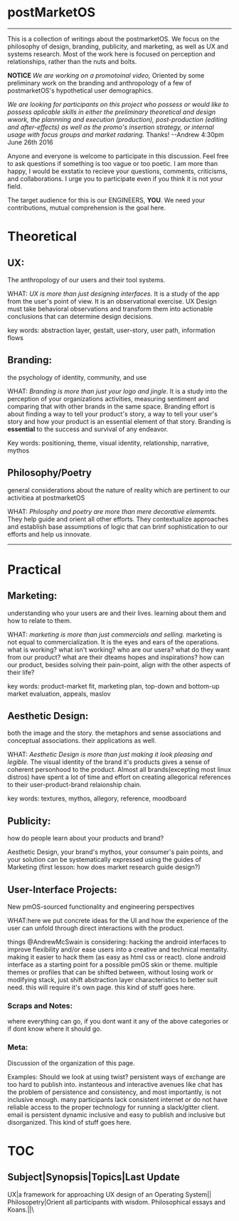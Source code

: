 
# postMarketOS 
----------------------------
This is a collection of writings about the postmarketOS. We focus on the philosophy of design, branding, publicity, and marketing, as well as UX and systems research. Most of the work here is focused on perception and relationships, rather than the nuts and bolts. 

**NOTICE** 
*We are working on a promotoinal video,* 
Oriented by some preliminary work on the branding and anthropology of a few of postmarketOS's hypothetical user demographics.

*We are looking for participants on this project who possess or would like to possess aplicable skills in either the preliminary theoretical and design wwork, the plannning and execution (production), post-production (editing and after-effects) as well as the promo's insertion strategy, or internal usage with focus groups and market radaring.*
Thanks!
--Andrew 
4:30pm June 26th 2016


Anyone and everyone is welcome to participate in this discussion. Feel free to ask questions if something is too vague or too poetic. I am more than happy, I would be exstatix to recieve your questions, comments, criticisms, and collaborations. I urge you to participate even if you think it is not your field. 

The target audience for this is our ENGINEERS, **YOU**. We need your contributions, mutual comprehension is the goal here.

# Theoretical
## UX: 

The anthropology of our users and their tool systems. 

WHAT: *UX is more than just designing interfaces.* It is a study of the app from the user's point of view. It is an observational exercise. UX Design must take behavioral observations and transform them into actionable conclusions that can determine design decisions.

key words: abstraction layer, gestalt, user-story, user path, information flows

## Branding: 

the psychology of identity, community, and use

WHAT: *Branding is more than just your logo and jingle.* It is a study into the perception of your organizations activities, measuring sentiment and comparing that with other brands in the same space. Branding effort is about finding a way to tell your product's story, a way to tell your user's story and how your product is an essential element of that story. Branding is **essential**
to the success and survival of any endeavor.

Key words: positioning, theme, visual identity, relationship, narrative, mythos

## Philosophy/Poetry

general considerations about the nature of reality which are pertinent to our activitiea at postmarketOS

WHAT: *Philosphy and poetry are more than mere decorative elememts.* They help guide and orient all other efforts. They contextualize approaches and establish base assumptions of logic that can brinf sophistication to our efforts and help us innovate.

-----------
# Practical
## Marketing:

understanding who your users are and their lives. learning about them and how to relate to them.

WHAT: *marketing is more than just commercials and selling.* marketing is not equal to commercialization. It is the eyes and ears of the operations. what is working? what isn't working? who are our usera? what do they want from our product? what are their dteams hopes and inspirations? how can our product, besides solving their pain-point, align with the other aspects of their life?

key words: product-market fit, marketing plan, top-down and bottom-up market evaluation, appeals, maslov

## Aesthetic Design: 

both the image and the story. the metaphors and sense associations and conceptual associations. their applications as well.

WHAT: *Aesthetic Design is more than just making it look pleasing and legible.* The visual identity of the brand it's products gives a sense of coherent personhood to the product. Almost all brands(excepting most linux distros) have spent a lot of time and effort on creating allegorical references to their user-product-brand relaionship chain.

key words: textures, mythos, allegory, reference, moodboard

## Publicity:

how do people learn about your products and brand?

Aesthetic Design, your brand's mythos, your consumer's pain points, and your solution can be systematically expressed using the guides of Marketing (first lesson: how does market research guide design?)

## User-Interface Projects: 

New pmOS-sourced functionality and engineering perspectives

WHAT:here we put concrete ideas for the UI and how the experience of the user can unfold through direct interactions with the product.

things @AndrewMcSwain is considering: hacking the android interfaces to improve flexibility and/or ease users into a creative and technical mentality. making it easier to hack them (as easy as html css or react). clone android interface as a starting point for a possible pmOS skin or theme. multiple themes or profiles that can be shifted between, without losing work or modifying stack, just shift abstraction layer characteristics to better suit need. this will require it's own page. this kind of stuff goes here.


### Scraps and Notes:

where everything can go, if you dont want it any of the above categories or if dont know where it should go.

### Meta:

Discussion of the organization of this page. 

Examples: Should we look at using twist? persistent ways of exchange are too hard to publish into. instanteous and interactive avenues like chat has the problem of persistence and consistency, and most importantly, is not inclusive enough. many participants lack consistent internet or do not have reliable access to the proper technology for running a slack/gitter client. email is persistent dynamic inclusive and easy to publish and inclusive but disorganized. This kind of stuff goes here.

# TOC
Subject|Synopsis|Topics|Last Update
------------------------------------
UX|a framework for approaching UX design of an Operating System|\|\
Philosopetry|Orient all participants with wisdom. Philosophical essays and Koans.|\|\


